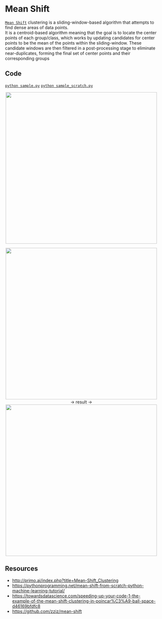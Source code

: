 # Mean Shift
[`Mean Shift`](https://www.youtube.com/watch?v=Evc53OaDTFc) clustering is a sliding-window-based algorithm that attempts to find dense areas of data points.  
It is a centroid-based algorithm meaning that the goal is to locate the center points of each group/class, which works by updating candidates for center points to be the mean of the points within the sliding-window. These candidate windows are then filtered in a post-processing stage to eliminate near-duplicates, forming the final set of center points and their corresponding groups

## Code
[`python sample.py`](./sample.py)
[`python sample_scratch.py`](./sample_scratch.py)
<p align="center">
  <img src="https://github.com/mattnedrich/MeanShift_py/raw/master/sample_images/ms_3d_image_animation.gif" width="500">
</p>
<p align="center">
    <img src="https://github.com/mattnedrich/MeanShift_py/raw/master/sample_images/mean_shift_image.jpg" width=500>
    -> result ->
    <img src="https://github.com/mattnedrich/MeanShift_py/raw/master/sample_images/mean_shift_image_clustered.png" width=500>
</p>

## Resources
+ http://primo.ai/index.php?title=Mean-Shift_Clustering  
+ https://pythonprogramming.net/mean-shift-from-scratch-python-machine-learning-tutorial/  
+ https://towardsdatascience.com/speeding-up-your-code-1-the-example-of-the-mean-shift-clustering-in-poincar%C3%A9-ball-space-d46169bfdfc8  
+ https://github.com/zziz/mean-shift
